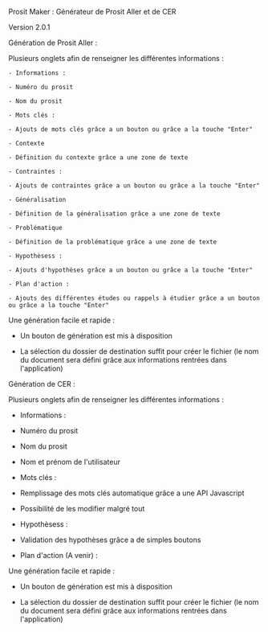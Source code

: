 Prosit Maker : Générateur de Prosit Aller et de CER

Version 2.0.1

Génération de Prosit Aller :
  
  Plusieurs onglets afin de renseigner les différentes informations : 
    
    - Informations :
    
    - Numéro du prosit
    
    - Nom du prosit
    
    - Mots clés :
    
    - Ajouts de mots clés grâce a un bouton ou grâce a la touche "Enter"
    
    - Contexte
    
    - Définition du contexte grâce a une zone de texte
    
    - Contraintes :
    
    - Ajouts de contraintes grâce a un bouton ou grâce a la touche "Enter"
    
    - Généralisation
    
    - Définition de la généralisation grâce a une zone de texte
    
    - Problématique
    
    - Définition de la problématique grâce a une zone de texte
    
    - Hypothèsess :
    
    - Ajouts d'hypothèses grâce a un bouton ou grâce a la touche "Enter"
    
    - Plan d'action :
    
    - Ajouts des différentes études ou rappels à étudier grâce a un bouton ou grâce a la touche "Enter"
  
  Une génération facile et rapide :
  
  - Un bouton de génération est mis à disposition
  
  - La sélection du dossier de destination suffit pour créer le fichier (le nom du document sera défini grâce aux informations
      rentrées dans l'application)
      
Génération de CER :

Plusieurs onglets afin de renseigner les différentes informations : 

- Informations :

- Numéro du prosit

- Nom du prosit

- Nom et prénom de l'utilisateur

- Mots clés :

- Remplissage des mots clés automatique grâce a une API Javascript

- Possibilité de les modifier malgré tout

- Hypothèsess :

- Validation des hypothèses grâce a de simples boutons

- Plan d'action (A venir) :

Une génération facile et rapide :

- Un bouton de génération est mis à disposition

- La sélection du dossier de destination suffit pour créer le fichier (le nom du document sera défini grâce aux informations
  rentrées dans l'application)
